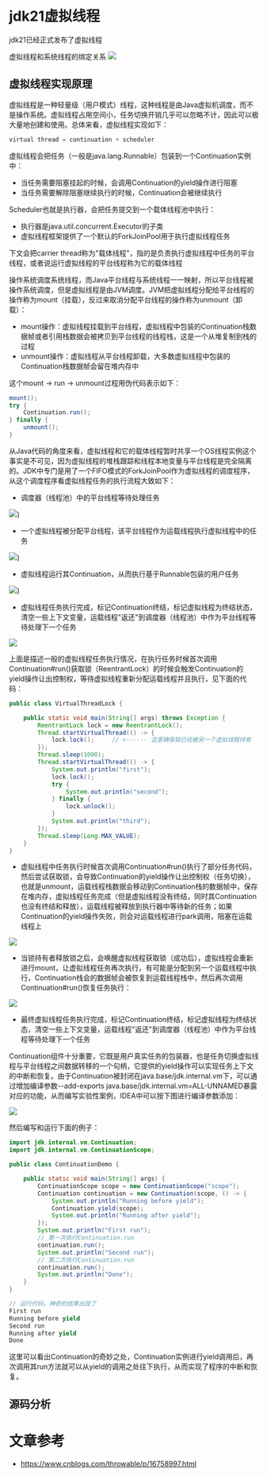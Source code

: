 # jdk21虚拟线程
jdk21已经正式发布了虚拟线程

虚拟线程和系统线程的绑定关系
![](../img/Java基础/虚拟线程和系统线程.png)

## 虚拟线程实现原理
虚拟线程是一种轻量级（用户模式）线程，这种线程是由Java虚拟机调度，而不是操作系统。虚拟线程占用空间小，任务切换开销几乎可以忽略不计，因此可以极大量地创建和使用。总体来看，虚拟线程实现如下：

```java
virtual thread = continuation + scheduler
```

虚拟线程会把任务（一般是java.lang.Runnable）包装到一个Continuation实例中：

- 当任务需要阻塞挂起的时候，会调用Continuation的yield操作进行阻塞
- 当任务需要解除阻塞继续执行的时候，Continuation会被继续执行

Scheduler也就是执行器，会把任务提交到一个载体线程池中执行：

- 执行器是java.util.concurrent.Executor的子类
- 虚拟线程框架提供了一个默认的ForkJoinPool用于执行虚拟线程任务

下文会把carrier thread称为"载体线程"，指的是负责执行虚拟线程中任务的平台线程，或者说运行虚拟线程的平台线程称为它的载体线程

操作系统调度系统线程，而Java平台线程与系统线程一一映射，所以平台线程被操作系统调度，但是虚拟线程是由JVM调度。JVM把虚拟线程分配给平台线程的操作称为mount（挂载），反过来取消分配平台线程的操作称为unmount（卸载）：

- mount操作：虚拟线程挂载到平台线程，虚拟线程中包装的Continuation栈数据帧或者引用栈数据会被拷贝到平台线程的线程栈，这是一个从堆复制到栈的过程
- unmount操作：虚拟线程从平台线程卸载，大多数虚拟线程中包装的Continuation栈数据帧会留在堆内存中

这个mount -> run -> unmount过程用伪代码表示如下：

```java
mount();
try {
    Continuation.run();
} finally {
    unmount();
}
```

从Java代码的角度来看，虚拟线程和它的载体线程暂时共享一个OS线程实例这个事实是不可见，因为虚拟线程的堆栈跟踪和线程本地变量与平台线程是完全隔离的。JDK中专门是用了一个FIFO模式的ForkJoinPool作为虚拟线程的调度程序，从这个调度程序看虚拟线程任务的执行流程大致如下：

- 调度器（线程池）中的平台线程等待处理任务

![](../img/Java基础/调度器中的平台线程等待处理任务.png))

- 一个虚拟线程被分配平台线程，该平台线程作为运载线程执行虚拟线程中的任务

![](../img/Java基础/虚拟线程2.png))

- 虚拟线程运行其Continuation，从而执行基于Runnable包装的用户任务

![](../img/Java基础/虚拟线程3.png))

- 虚拟线程任务执行完成，标记Continuation终结，标记虚拟线程为终结状态，清空一些上下文变量，运载线程"返还"到调度器（线程池）中作为平台线程等待处理下一个任务

![](../img/Java基础/虚拟线程4.png)

上面是描述一般的虚拟线程任务执行情况，在执行任务时候首次调用Continuation#run()获取锁（ReentrantLock）的时候会触发Continuation的yield操作让出控制权，等待虚拟线程重新分配运载线程并且执行，见下面的代码：

```java
public class VirtualThreadLock {

    public static void main(String[] args) throws Exception {
        ReentrantLock lock = new ReentrantLock();
        Thread.startVirtualThread(() -> {
            lock.lock();     // <------ 这里确保锁已经被另一个虚拟线程持有
        });
        Thread.sleep(1000);
        Thread.startVirtualThread(() -> {
            System.out.println("first");
            lock.lock();
            try {
                System.out.println("second");
            } finally {
                lock.unlock();
            }
            System.out.println("third");
        });
        Thread.sleep(Long.MAX_VALUE);
    }
}
```

- 虚拟线程中任务执行时候首次调用Continuation#run()执行了部分任务代码，然后尝试获取锁，会导致Continuation的yield操作让出控制权（任务切换），也就是unmount，运载线程栈数据会移动到Continuation栈的数据帧中，保存在堆内存，虚拟线程任务完成（但是虚拟线程没有终结，同时其Continuation也没有终结和释放），运载线程被释放到执行器中等待新的任务；如果Continuation的yield操作失败，则会对运载线程进行park调用，阻塞在运载线程上

![](../img/Java基础/虚拟线程5.png)

- 当锁持有者释放锁之后，会唤醒虚拟线程获取锁（成功后），虚拟线程会重新进行mount，让虚拟线程任务再次执行，有可能是分配到另一个运载线程中执行，Continuation栈会的数据帧会被恢复到运载线程栈中，然后再次调用Continuation#run()恢复任务执行：

![](../img/Java基础/虚拟线程6.png)

- 最终虚拟线程任务执行完成，标记Continuation终结，标记虚拟线程为终结状态，清空一些上下文变量，运载线程"返还"到调度器（线程池）中作为平台线程等待处理下一个任务

Continuation组件十分重要，它既是用户真实任务的包装器，也是任务切换虚拟线程与平台线程之间数据转移的一个句柄，它提供的yield操作可以实现任务上下文的中断和恢复。由于Continuation被封闭在java.base/jdk.internal.vm下，可以通过增加编译参数--add-exports java.base/jdk.internal.vm=ALL-UNNAMED暴露对应的功能，从而编写实验性案例，IDEA中可以按下图进行编译参数添加：

![](../img/Java基础/虚拟线程7.png)

然后编写和运行下面的例子：

```java
import jdk.internal.vm.Continuation;
import jdk.internal.vm.ContinuationScope;

public class ContinuationDemo {

    public static void main(String[] args) {
        ContinuationScope scope = new ContinuationScope("scope");
        Continuation continuation = new Continuation(scope, () -> {
            System.out.println("Running before yield");
            Continuation.yield(scope);
            System.out.println("Running after yield");
        });
        System.out.println("First run");
        // 第一次执行Continuation.run
        continuation.run();
        System.out.println("Second run");
        // 第二次执行Continuation.run
        continuation.run();
        System.out.println("Done");
    }
}

// 运行代码，神奇的结果出现了
First run
Running before yield
Second run
Running after yield
Done

```
这里可以看出Continuation的奇妙之处，Continuation实例进行yield调用后，再次调用其run方法就可以从yield的调用之处往下执行，从而实现了程序的中断和恢复。

## 源码分析


# 文章参考
- https://www.cnblogs.com/throwable/p/16758997.html